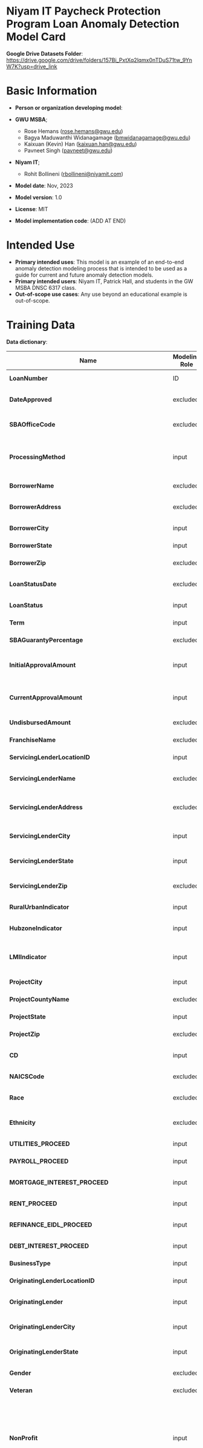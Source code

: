 # Niyam IT Paycheck Protection Program Loan Anomaly Detection Model Card

**Google Drive Datasets Folder**: https://drive.google.com/drive/folders/157Bi_PxtXq2lqmx0nTDuS71tw_9YnW7K?usp=drive_link

# Basic Information

* **Person or organization developing model**:
* **GWU MSBA**;
  * Rose Hemans (rose.hemans@gwu.edu)
  * Bagya Maduwanthi Widanagamage (bmwidanagamage@gwu.edu)
  * Kaixuan (Kevin) Han (kaixuan.han@gwu.edu)
  * Pavneet Singh (pavneet@gwu.edu)
* **Niyam IT**;
  * Rohit Bollineni (rbollineni@niyamit.com)
  
* **Model date**: Nov, 2023
* **Model version**: 1.0
* **License**: MIT
* **Model implementation code**: (ADD AT END)

# Intended Use
* **Primary intended uses**: This model is an example of an end-to-end anomaly detection modeling process that is intended to be used as a guide for current and future anomaly detection models.
* **Primary intended users**: Niyam IT, Patrick Hall, and students in the GW MSBA DNSC 6317 class.
* **Out-of-scope use cases**: Any use beyond an educational example is out-of-scope.

# Training Data

**Data dictionary**: 

| Name                              | Modeling Role | Measurement Level | Description                                                               |
| --------------------------------- | ------------- | ----------------- | ------------------------------------------------------------------------- |
| **LoanNumber**                    | ID            | int               | unique row identifier                                                      |
| **DateApproved**                  | excluded         | date              | date when the loan was approved                                            |
| **SBAOfficeCode**                 | excluded         | categorical       | SBA Origination Office Code                                                |
| **ProcessingMethod**              | input         | categorical       | Loan Delivery Method (PPP for first draw; PPS for second draw)             |
| **BorrowerName**                  | excluded         | text              | Name of the borrower                                                       |
| **BorrowerAddress**               | excluded         | text              | Street address of the borrower                                             |
| **BorrowerCity**                  | input         | categorical       | City of the borrower                                                        |
| **BorrowerState**                 | input         | categorical       | State of the borrower                                                       |
| **BorrowerZip**                   | excluded         | categorical       | Zip code of the borrower                                                   |
| **LoanStatusDate**                | excluded         | date              | Date indicating the loan status                                            |
| **LoanStatus**                    | input         | categorical       | Description of loan status                                                 |
| **Term**                          | input         | int               | Loan Maturity in Months                                                    |
| **SBAGuarantyPercentage**         | excluded         | float             | Percentage of SBA Guaranty                                                 |
| **InitialApprovalAmount**         | input         | float             | Loan Approval Amount (at origination)                                      |
| **CurrentApprovalAmount**         | input         | float             | Loan Approval Amount (current)                                             |
| **UndisbursedAmount**             | excluded         | float             | Amount not yet disbursed                                                   |
| **FranchiseName**                 | excluded         | categorical       | Name of the franchise                                                      |
| **ServicingLenderLocationID**     | input         | categorical       | Lender Location ID                                                         |
| **ServicingLenderName**           | excluded         | categorical       | Name of the servicing lender                                               |
| **ServicingLenderAddress**        | excluded         | text              | Street address of the servicing lender                                     |
| **ServicingLenderCity**           | input         | categorical       | City of the servicing lender                                               |
| **ServicingLenderState**          | input         | categorical       | State of the servicing lender                                              |
| **ServicingLenderZip**            | excluded         | categorical       | Zip code of the servicing lender                                           |
| **RuralUrbanIndicator**           | input         | categorical       | Indicator for rural or urban                                               |
| **HubzoneIndicator**              | input         | categorical       | Indicator for Hubzone (Y/N)                                                |
| **LMIIndicator**                  | input         | categorical       | Indicator for Low to Moderate Income (Y/N)                                 |
| **ProjectCity**                   | input         | categorical       | City of the project                                                        |
| **ProjectCountyName**             | excluded         | categorical       | County Name of the project                                                 |
| **ProjectState**                  | input         | categorical       | State of the project                                                       |
| **ProjectZip**                    | excluded         | categorical       | Zip code of the project                                                    |
| **CD**                            | input         | categorical       | Project Congressional District                                              |
| **NAICSCode**                     | excluded         | categorical       | NAICS 6 digit code                                                         |
| **Race**                          | excluded         | categorical       | Borrower Race Description                                                  |
| **Ethnicity**                     | excluded         | categorical       | Borrower Ethnicity Description                                             |
| **UTILITIES_PROCEED**             | input         | float             | Proceeds for utilities                                                     |
| **PAYROLL_PROCEED**               | input         | float             | Proceeds for payroll                                                       |
| **MORTGAGE_INTEREST_PROCEED**     | input         | float             | Proceeds for mortgage interest                                             |
| **RENT_PROCEED**                  | input         | float             | Proceeds for rent                                                          |
| **REFINANCE_EIDL_PROCEED**        | input         | float             | Proceeds for EIDL refinance                                                |
| **DEBT_INTEREST_PROCEED**         | input         | float             | Proceeds for debt interest                                                 |
| **BusinessType**                  | input         | categorical       | Description of business type                                               |
| **OriginatingLenderLocationID**   | input         | categorical       | Originating Lender ID                                                      |
| **OriginatingLender**             | input         | categorical       | Name of the originating lender                                             |
| **OriginatingLenderCity**         | input         | categorical       | City of the originating lender                                             |
| **OriginatingLenderState**        | input         | categorical       | State of the originating lender                                            |
| **Gender**                        | excluded         | categorical       | Gender Indicator                                                           |
| **Veteran**                       | excluded         | categorical       | Veteran Indicator                                                          |
| **NonProfit**                     | input         | categorical       | 'Yes' if Business Type = Non-Profit Organization or Non-Profit Childcare Center or 501(c) Non Profit |
| **UTILITIES_PROCEED_purpose**     | input         | categorical       | Purpose of utilities proceeds                                              |
| **PAYROLL_PROCEED_purpose**       | input         | categorical       | Purpose of payroll proceeds                                                |
| **MORTGAGE_INTEREST_PROCEED_purpose** | input    | categorical       | Purpose of mortgage interest proceeds                                      |
| **RENT_PROCEED_purpose**          | input         | categorical       | Purpose of rent proceeds                                                   |
| **REFINANCE_EIDL_PROCEED_purpose**| input        | categorical       | Purpose of EIDL refinance proceeds                                         |
| **HEALTH_CARE_PROCEED_purpose**   | input         | categorical       | Purpose of healthcare proceeds                                             |
| **DEBT_INTEREST_PROCEED_purpose** | input         | categorical       | Purpose of debt interest proceeds                                          |
| **NAICS Industry Description**    | input         | categorical       | Description of NAICS industry                                              |
| **Size standards in number of employees** | input | categorical  | Size standards in number of employees                                      |
| **Forgiven**                      | input        | categorical       | Categorical indicator if the loan is forgiven                              |
| **non_forgiven_loan_portion**     | input        | float             | Portion of the loan not forgiven                                           |
| **ApprovalDifference**            | input        | float             | Difference between initial and current approval amount                     |
| **ApprovalDifference_per_employee** | input     | float             | Approval difference per employee                                           |
| **InitialApprovalAmount_per_employee** | input  | float             | Initial approval amount per employee                                       |
| **CurrentApprovalAmount_per_employee** | input  | float             | Current approval amount per employee                                       |
| **UTILITIES_PROCEED_per_employee** | input       | float             | Utilities proceeds per employee                                            |
| **PAYROLL_PROCEED_per_employee**  | input       | float             | Payroll proceeds per employee                                              |
| **MORTGAGE_INTEREST_PROCEED_per_employee** | input | float      | Mortgage interest proceeds per employee                                   |
| **RENT_PROCEED_per_employee**     | input        | float             | Rent proceeds per employee                                                 |
| **REFINANCE_EIDL_PROCEED_per_employee** | input | float           | EIDL refinance proceeds per employee                                       |
| **HEALTH_CARE_PROCEED_per_employee** | input   | float             | Healthcare proceeds per employee                                           |
| **DEBT_INTEREST_PROCEED_per_employee** | input | float           | Debt interest proceeds per employee                                        |
| **ForgivenessAmount_per_employee** | input       | float             | Forgiveness amount per employee                                            |
| **Prior PPP count**               | input         | int               | Count of previous PPP loans                                                |
| **Prior PPS count**               | input         | int               | Count of previous PPS loans                                                |
| **expected_UTILITIES_PROCEED**    | input        | float             | Expected utilities proceeds                                                |
| **expected_PAYROLL_PROCEED**      | input        | float             | Expected payroll proceeds                                                  |
| **expected_MORTGAGE_INTEREST_PROCEED** | input | float           | Expected mortgage interest proceeds                                        |
| **expected_RENT_PROCEED**         | input        | float             | Expected rent proceeds                                                     |
| **expected_REFINANCE_EIDL_PROCEED** | input      | float             | Expected EIDL refinance proceeds                                           |
| **expected_HEALTH_CARE_PROCEED**  | input        | float             | Expected healthcare proceeds                                               |
| **expected_DEBT_INTEREST_PROCEED** | input      | float             | Expected debt interest proceeds                                            |
| **expected_ForgivenessAmount**    | input        | float             | Expected forgiveness amount                                                |
| **expected_ApprovalDifference**   | input        | float             | Expected approval difference                                               |
| **expected_InitialApprovalAmount** | input       | float             | Expected initial approval amount                                            |
| **expected_CurrentApprovalAmount** | input       | float             | Expected current approval amount                                           |
| **deviant_JR**                    | input         | float             | Deviant value for jobs reported                                                      |
| **deviant_JR_risk_score**         | input        | float             | Risk score for deviant jobs reported                                                  |
| **deviant_UTILITIES_PROCEED**     | input         | float             | Deviant value for utilities proceeds                                       |
| **deviant_PAYROLL_PROCEED**       | input         | float             | Deviant value for payroll proceeds                                         |
| **deviant_MORTGAGE_INTEREST_PROCEED** | input   | float             | Deviant value for mortgage interest proceeds                               |
| **deviant_RENT_PROCEED**          | input         | float             | Deviant value for rent proceeds                                            |
| **deviant_HEALTH_CARE_PROCEED**   | input         | float             | Deviant value for healthcare proceeds                                      |
| **deviant_DEBT_INTEREST_PROCEED** | input         | float             | Deviant value for debt interest proceeds                                   |
| **deviant_ForgivenessAmount**     | input         | float             | Deviant value for forgiveness amount                                       |
| **deviant_ApprovalDifference**    | input         | float             | Deviant value for approval difference                                      |
| **deviant_InitialApprovalAmount** | input         | float             | Deviant value for initial approval amount                                  |
| **deviant_CurrentApprovalAmount** | input         | float             | Deviant value for current approval amount                                  |
| **deviant_UTILITIES_PROCEED_risk_score** | input | float           | Risk score for deviant utilities proceeds                                  |
| **deviant_PAYROLL_PROCEED_risk_score** | input   | float           | Risk score for deviant payroll proceeds                                    |
| **deviant_MORTGAGE_INTEREST_PROCEED_risk_score** | input | float   | Risk score for deviant mortgage interest proceeds                          |
| **deviant_RENT_PROCEED_risk_score** | input     | float           | Risk score for deviant rent proceeds                                       |
| **deviant_REFINANCE_EIDL_PROCEED_risk_score** | input | float      | Risk score for deviant EIDL refinance proceeds                             |
| **deviant_HEALTH_CARE_PROCEED_risk_score** | input  | float           | Risk score for deviant healthcare proceeds                                 |
| **deviant_DEBT_INTEREST_PROCEED_risk_score** | input | float        | Risk score for deviant debt interest proceeds                              |
| **deviant_ForgivenessAmount_risk_score** | input | float           | Risk score for deviant forgiveness amount                                  |
| **deviant_ApprovalDifference_risk_score** | input | float          | Risk score for deviant approval difference                                 |
| **deviant_InitialApprovalAmount_risk_score** | input | float        | Risk score for deviant initial approval amount                             |
| **deviant_CurrentApprovalAmount_risk_score** | input | float        | Risk score for deviant current approval amount                             |
| **average_risk_score**            | output        | float             | Average risk score                                                         |



* **Source of training data**:
* Small Business Administration (https://data.sba.gov/dataset/ppp-foia),
* Data.gov (https://catalog.data.gov/dataset/small-business-administration-sba-size-standards-table)
  
* **Number of rows in training data**:
  * Training rows: 965,548
 
# Model details
* **Columns used as inputs in the final model**: 'ProcessingMethod', 'LoanStatus', 'Term',
                  'InitialApprovalAmount', 'CurrentApprovalAmount', 'ForgivenessAmount', 
                  'RuralUrbanIndicator', 'HubzoneIndicator', 'LMIIndicator',
                  'BusinessAgeDescription', 'CD', 'JobsReported', 'NonProfit',
                  'BusinessType', 'NAICS Industry Description', 'Size standards in number of employees',
                  'UTILITIES_PROCEED', 'PAYROLL_PROCEED', 'MORTGAGE_INTEREST_PROCEED',
                  'RENT_PROCEED', 'REFINANCE_EIDL_PROCEED', 'HEALTH_CARE_PROCEED', 'DEBT_INTEREST_PROCEED',
                  'non_forgiven_loan_portion', 'ApprovalDifference', 'ApprovalDifference_per_employee',
                  'InitialApprovalAmount_per_employee', 'CurrentApprovalAmount_per_employee',
                  'UTILITIES_PROCEED_per_employee', 'PAYROLL_PROCEED_per_employee', 'MORTGAGE_INTEREST_PROCEED_per_employee',
                  'RENT_PROCEED_per_employee', 'REFINANCE_EIDL_PROCEED_per_employee', 'HEALTH_CARE_PROCEED_per_employee',
                  'DEBT_INTEREST_PROCEED_per_employee', 'ForgivenessAmount_per_employee',
                  'BorrowerCity', 'BorrowerState', 'ServicingLenderCity', 'ServicingLenderState',
                  'ServicingLenderLocationID', 'ProjectCity', 'ProjectState',
                  'OriginatingLenderLocationID', 'OriginatingLender', 'OriginatingLenderCity', 'OriginatingLenderState',
                  'deviant_JR', 'deviant_UTILITIES_PROCEED', 'deviant_PAYROLL_PROCEED', 'deviant_MORTGAGE_INTEREST_PROCEED',
                  'deviant_RENT_PROCEED', 'deviant_REFINANCE_EIDL_PROCEED', 'deviant_HEALTH_CARE_PROCEED',
                  'deviant_DEBT_INTEREST_PROCEED', 'deviant_ForgivenessAmount', 'deviant_ApprovalDifference',
                  'deviant_InitialApprovalAmount', 'deviant_CurrentApprovalAmount'
  
* **Type of model**: Unsupervised Average Weighted Ensemble Anomaly Detection
  
## Model Composition and Methodology:
The ensemble model comprises three components:

### 1. Isolation Forest (SKL IF)
   * **Software used to implement the model**: Python, scikit-learn
   * **Version of the modeling software**: Python 3.9.12, scikit-learn 1.0.2
   * **Hyperparameters or other settings of model**:
 
```
IsolationForest(n_estimators=50, max_samples = auto, contamination = 0.01, max_features = 1.0, bootstrap = False, n_jobs = None, random_state=12345, verbose = 0, warm_start = False)
```

* **The scikit-learn Isolation Forest model is an unsupervised machine learning algorithm used for anomaly detection, isolating anomalies by constructing random decision trees and identifying instances that require fewer partitions to isolate:**
  * Rare and distant points are anomalies.
  * Isolation Forest uses random trees to isolate anomalies.
  * Randomly selects features and split values for tree construction.
  * Anomalies closer to tree roots need fewer partitions.
  * Shorter average path lengths across trees flag anomalies.

* **Advantages**:
  * Scalability
  * Robust to outliers
  * Minimal hyperparameters
  * Extensive documentation and online support
  * User friendly

* **Disadvantages**:
  * Struggles with dense data
  * Difficulty handling multimodal data
  * Random sensitivity
  
### 2. Isolation Forest (H2O IF)

   * **Software used to implement the model**: Python, H2O
   * **Version of the modeling software**: Python 3.9.12, H2O 3.44.0.1
   * **Hyperparameters or other settings of model**:

```
hyper_params = {
    'ntrees':list(range(20, 140, 20)),
    'max_depth':list(range(2, 30, 2)),
    'sample_rate':[s/float(10) for s in range(1, 11)],
    'col_sample_rate_per_tree' : [s/float(10) for s in range(1, 11)]}

search_criteria = {
    "strategy": "RandomDiscrete",
    "max_models": 50,
    "seed": 100,
    'max_runtime_secs':3600}

# Set up grid search
grid = H2OGridSearch(
    model=H2OIsolationForestEstimator,
    grid_id='iso_grid1',
    hyper_params=hyper_params,
    search_criteria=search_criteria
)
```

```
train, test = ppp_model.split_frame(ratios = [0.70])
grid.train(x=anomaly_inputs, training_frame=train)
```

```
isolationForest(ntrees = 40.0, max_depth = 24.0, sample_rate = 0.9, col_sample_rate_per_tree = 1.0)
```

* **Advantages**:
  * Leverages distributed computing and parallelization
  * Automated hyperparameter optimization (AutoML)
  * Integration with H2O's framework and ecosystem

* **Disadvantages**:
  * Complexity and steeper learning curve
  * Limited documentation and community support available

### Quantitative Analysis

**Isolation Forest (H2O)**

| Anomaly Score | Normalized Anomaly Score |
| ------------- | ------------------------ |
| 22.913 | 0.006|

| Number of Trees | Number of Internal Trees | Model Size in Bytes | Min Depth | Max Depth | Min Leaves | Max Leaves | Mean Leaves |
| --------------- | ------------------------ | ------------------- | --------- | --------- | ---------- | ---------- | ----------- |
| 40.0 | 40.0 | 9,689,439.0 | 24.0 | 24.0 | 24.0 | 7030.0 | 34,088.0 | 19,211.75 |

### 3. Average Risk Score (AVR)
   * **Software used to implement the model**: Python, pandas
   * **Version of the modeling software**: Python 3.9.12
   * **Calculation of average risk score**:
     * Using industry size standards, we calculated standard 'expected' figures for 'per employee' data for UTILITIES_PROCEED, PAYROLL_PROCEED, MORTGAGE_INTEREST_PROCEED, REFINANCE_EIDL_PROCEED, HEALTH_CARE_PROCEED, DEBT_INTEREST_PROCEED, InitialApprovalAmount, CurrentApprovalAmount, ApprovalDifference, and ForgivenessAmount.
     * We then calculated 'deviant' figures by calculating the difference between actual and 'expected' figures for each loan.
     * Risk scores for each figure were calculated by percentile rank among all loans.
     * The final average risk score is a simple arithmetic mean of risk scores:

```
# Calculate Average Risk Score
clean['average_risk_score'] = clean[['deviant_UTILITIES_PROCEED_risk_score',
            'deviant_PAYROLL_PROCEED_risk_score',
            'deviant_MORTGAGE_INTEREST_PROCEED_risk_score',
            'deviant_RENT_PROCEED_risk_score',
            'deviant_REFINANCE_EIDL_PROCEED_risk_score',
            'deviant_HEALTH_CARE_PROCEED_risk_score',
            'deviant_DEBT_INTEREST_PROCEED_risk_score',
            'deviant_ForgivenessAmount_risk_score',
            'deviant_ApprovalDifference_risk_score',
            'deviant_InitialApprovalAmount_risk_score',
            'deviant_CurrentApprovalAmount_risk_score']].mean(axis=1)
```     
 
**Columns as outputs of models**: 'final_anomaly_score', 'final_blended_anomaly_indicator'

# General Exploratory Data Analysis

#### Correlation Heatmap

Initial and Current Approval Amount were both highly correlated with ForgivenessAmount, indicating both in a statistical sense the higher the approval amount, the higher the forgiveness amount but logically of the loans that were forgiven, it would seem that they were mostly, if not completely forgiven, rather than just partially.

Initial and Current Approval Amount were both highly correlated with PAYROLL_PROCEED, indicating that most loans were used to process Payroll rather than utilities, mortgage interest, rent, EIDL refinancing, healthcare, or debt interest. Ranked by correlation: payroll, rent, healthcare, mortgage interest, debt interest, EIDL refinance.

Initial and Current Approval amount were highly correlated with JobsReported, indicating that the SBA and lenders generally approved higher loan amounts for businesses that reported more jobs.

![Correlation Heatmap](https://github.com/rosehemans/Niyam-IT-PPP-Anomaly-Detection/blob/ee4f7b246230f672a385bee2b54b08c403ef758f/Graphs/ppp_eda_corr.png)


#### Initial and Current Approval Amount Scatter Plot

The lower the initial and current approval amount, the more likely loans will center around the line of best fit. The distribution of residuals is not constant as initial and current approval amounts rise as we can see points more sporadically plotted further from the line of best fit.

![Init/Current Approval Scatter](https://github.com/rosehemans/Niyam-IT-PPP-Anomaly-Detection/blob/ee4f7b246230f672a385bee2b54b08c403ef758f/Graphs/ppp_eda_intial_current_scatter.png)


#### Applications by Industry

Full service restaurants by far accounted for the most number of loan applications. Professional offices like Offices of Physicians, Offices of Lawyers, Offices of Dentists were also particularly prevalent for industries where loan applications were high.

![Loan Apps by Industry](https://github.com/rosehemans/Niyam-IT-PPP-Anomaly-Detection/raw/d106ed5d65b20b7452d978c242dae2fdc14b9097/ppp_eda_industries_count.png)

#### Applications by Loan Draw

Roughly 70% of all applications were for First Draw PPP loans, with the remainder representing Second Draw PPS loans. Officially, only those who have fewer than 300 employees, have previously received a First Draw PPP loan or can demonstrate at least a 25% reduction in gross receipts between comparable quarters in 2019 and 2020 were eligible for Second Draw PPP loans.

![Draw Plot](https://github.com/rosehemans/Niyam-IT-PPP-Anomaly-Detection/raw/796f17f3202385c02922176d58d13288f9a8c37a/ppp_eda_draw_plot.png)


#### Loan Term by Draw

In general, we can say that Second Draw PPS loans on average had a higher loan term than that of First Draw PPP loans. The mean loan term for PPP loans was 24.5 months while for PPS loans it was 52 months.

![Loan Term Histogram](https://github.com/rosehemans/Niyam-IT-PPP-Anomaly-Detection/blob/ee4f7b246230f672a385bee2b54b08c403ef758f/Graphs/ppp_eda_term_draw.png)


#### Loans by State

In accordance with population size, California, Texas, New York, and Florida were the top 4 states for the number of applications.

![States](https://github.com/rosehemans/Niyam-IT-PPP-Anomaly-Detection/blob/ee4f7b246230f672a385bee2b54b08c403ef758f/Graphs/ppp_eda_state.png)


#### Current Loan Amount Per Employee by Jobs Reported

We can start to analyze outliers here by observing very large loan amounts borrowed for companies with very low numbers of jobs reported. Many companies reporting less than 10 employees can be seen to have borrowed excessively large loan amounts.

![Current PE by JR](https://github.com/rosehemans/Niyam-IT-PPP-Anomaly-Detection/blob/ee4f7b246230f672a385bee2b54b08c403ef758f/Graphs/ppp_eda_loan_amount_emp.png)


# AVR Model Exploratory Data Analysis

After calculating the average risk score for each loan, we have prepared the following EDA:

#### Distribution of Average Risk Scores

The mean average risk score for all loans was 0.228 and the threshold for the top 1.5% of risk scores was 0.545. Below are some other notable thresholds:

* Threshold for the top 10% of risk scores: 0.394
* Threshold for the top 5% of risk scores: 0.442
* Threshold for the top 1% of risk scores: 0.586

![Average Risk Score Histogram](https://github.com/rosehemans/Niyam-IT-PPP-Anomaly-Detection/blob/ee4f7b246230f672a385bee2b54b08c403ef758f/Graphs/ppp_avr_score_hist.png)


### Correlation of Numerical Features with Average Risk Score

The deviant amounts for Forgiveness Amount, Initial Approval Amount, Current Approval Amount were most highly correlated with average risk score despite all deviant risk scores being equally weighted in the Average Risk Score calculation (i.e., actual amount - expected amount based on industry size standards).

![Correlation of AVR with Numerical Features](https://github.com/rosehemans/Niyam-IT-PPP-Anomaly-Detection/blob/ee4f7b246230f672a385bee2b54b08c403ef758f/Graphs/ppp_avr_corr.png)


# scikit-learn Isolation Forest Model Exploratory Data Analysis

#### Distribution of SKL IF Anomaly Scores

The mean for anomaly scores from the sklearn Isolation Forest model was 0.0156. The model outputted 1.01% of the dataset as suspected anomalies.

![sklearn Score Histogram](https://github.com/rosehemans/Niyam-IT-PPP-Anomaly-Detection/blob/ee4f7b246230f672a385bee2b54b08c403ef758f/Graphs/ppp_skl_score_hist.png)


#### Feature Importance for SKL IF

PAYROLL_PROCEED_per_empoyee, Size standards in number of employees, ForgivenessAmount, and JobsReported were the most important features in this model. BorrowerState closely led and was noted for further EDA at the end of the final model.

![sklearn Feature Importance](https://github.com/rosehemans/Niyam-IT-PPP-Anomaly-Detection/blob/ee4f7b246230f672a385bee2b54b08c403ef758f/Graphs/ppp_sklearn_feature_importance.png)


#### Surrogate Model

We ran a surrogate model to provide a simplified interpretable model that mimics the predictions of our more complex and computationally expensive Isolation Forest model. This surrogate model is an Isolation Forest model with just one tree and the following parameters:

```
global_surrogate_dt = H2OIsolationForestEstimator(model_id = model_id,
                                               ntrees = 1, max_depth = 3,
                                               sample_rate = 1, mtries = 2, seed=12345)
global_surrogate_dt.train(training_frame = train, x = anomaly_inputs, y = "anomaly")
```

**Model Summary**:

| Number of Trees | Number of Internal Trees | Model Size in Bytes | Min Depth | Max Depth | Min Leaves | Max Leaves | Mean Leaves |
| --------------- | ------------------------ | ------------------- | --------- | --------- | ---------- | ---------- | ----------- |
| 1.0 | 1.0 | 133.0 | 3.0 | 3.0 | 3.0 | 6.0 | 6.0 | 6.0 |

*Since the surrogate isolation forest model has just one decision tree, we have named it a decision tree but we would like to note that the model is still used in the context of anomaly detection and not classification since this is an unsupervised learning task.*

Here we can interpret the rules of the tree where UTILITIES_PROCEED_per_employee, deviant_ApprovalDifference, ServicingLenderCity, JobsReported, HEALTH_CARE_PROCEED and deviant_JR (jobs reported) were some of the most important features for splitting.

![Surrogate Model](https://github.com/rosehemans/Niyam-IT-PPP-Anomaly-Detection/blob/ee4f7b246230f672a385bee2b54b08c403ef758f/Graphs/ppp_sklearn_surrogate_dt.png)


# H2O IF Model Exploratory Data Analysis

#### Distribution of H2O IF Anomaly Scores

The mean anomaly score for this model was 0.005, with the top 2.6% of scores being assigned as suspected anomalies by the model. The score threshold for these top 2.6% suspected anomalies was 0.036.

![H2O IF Anomaly Scores Histogram](https://github.com/rosehemans/Niyam-IT-PPP-Anomaly-Detection/blob/ee4f7b246230f672a385bee2b54b08c403ef758f/Graphs/ppp_h2o_score_hist.png)


#### Correlation of Numerical Features with H2O IF Model Anomaly Scores

InitialApprovalAmount (0.42), CurrentApprovalAmount (0.42), PAYROLL_PROCEED (0.37), and ForgivenessAmount (0.37) were top for strong positive correlation with the anomaly risk score for this model.

![H2O IF Anomaly Score Correlations](https://github.com/rosehemans/Niyam-IT-PPP-Anomaly-Detection/blob/ee4f7b246230f672a385bee2b54b08c403ef758f/Graphs/ppp_h20_if_corr.png)


#### Geographical Analysis of Suspected Anomalies from H2O IF Model

The 'Top 10 States by Anomaly Percentage per State' graph at the bottom shows Wyoming (13.9%), Alaska (12.8%), Alabama (5.9%), and Wisconsin (5.0%) were the top 4 known states where suspected anomalous loans occurred the most. 

The top two graphs show clearly just how different the top 10 states for suspected anomalous loans per 100,000 people are compared to top states for normal loans. Wyoming (51 anomalous loans per 100k) and Arkansas (46 anomalous loans per 100k) had the highest absolute number of suspected anomalous loans adjusted for state population size.

In comparison, DC (641 normal loans and 14 anomalous loans per 100k), North Dakota (402 normal loans and 12 anomalous loans per 100k), and Massachusetts (361 normal loans and 8 anomalous loans per 100k) were the top states for number of normal loans adjusted for state population size, whilst still exhibiting low anomalous loan rates.

![Geo Analysis H20](https://github.com/rosehemans/Niyam-IT-PPP-Anomaly-Detection/blob/ee4f7b246230f672a385bee2b54b08c403ef758f/Graphs/ppp_h2o_geo.png)


#### Industry Analysis of Suspected Anomalies from H2O IF Model

New Car Dealers (2.03%), Full-Service Restaurants (1.76%), Couriers and Express Delivery Services (1.65%), and Limited Full Service Restaurants (1.41%) were top 3 known industries for suspected anomalous loans. Almost 8% of all suspected anomalous loans either did not report a valid NAICS code on their application or NAICS code data was missing in the SBA data collection process.

![H2O Industry Analysis](https://github.com/rosehemans/Niyam-IT-PPP-Anomaly-Detection/blob/ee4f7b246230f672a385bee2b54b08c403ef758f/Graphs/ppp_h2o_industries.png)


![H2O Industries Word Cloud](https://github.com/rosehemans/Niyam-IT-PPP-Anomaly-Detection/blob/ee4f7b246230f672a385bee2b54b08c403ef758f/Graphs/ppp_h2o_industries_wc.png)

# Final Blended Model Exploratory Data Analysis

#### Distribution of Final Risk Scores

The vast majority of loans had a risk score between 0.0 and 0.2. The mean risk score was 0.13 and the histogram below displays right skew as expected. The top 1.5% of loans had a risk score threshold of 0.328.

![Final Risk Score Histogram](https://github.com/rosehemans/Niyam-IT-PPP-Anomaly-Detection/blob/ee4f7b246230f672a385bee2b54b08c403ef758f/Graphs/ppp_final_score_hist.png)


#### Jaccard Heatmap of Final Model Components (AVR, H2O IF, SKL IF)

* The two machine learning models (H20 IF and SKL IF) had the highest intersection of unique loans with a Jaccard Similarity Coefficient (JSC) of 0.3279.

* The AVR model had a JSC of 0.1653 with the SKL IF model.

![Jaccard Heatmap](https://github.com/rosehemans/Niyam-IT-PPP-Anomaly-Detection/blob/ee4f7b246230f672a385bee2b54b08c403ef758f/Graphs/ppp_jaccard.png)

# Ethical Considerations

* **Racial and Demographic Bias**: Excluding explicit demographic information doesn't eliminate thr risk of encoding bias. Anomaly detection models can be trained on proxies of correlated features where racial of demographic bias is still perpertuate. 
* **Ambiguity in Validation**: In unsupervised anomaly detection, the absence of labeled data identifying actual anomalies or fraud makes it challenging to validate the model's predictions accurately. We encourage analysis and decisions to be made based on differences of trends in features between suspected anomalies and suspected normal loans. This paired with significant domain knowledge of fraud detection for loans of this type will mitigate this ethical concern.
* **Transparency and Complexity**: Blended machine learning models can be highly complex. The incorporation of three algorithms makes interpretability difficult. To the best of our ability, we have provided as transparent and interpretable of a model card as possible.


# Risk Considerations
* **False Positives and False Negatives**: Even without labels, anomaly detection models may incorrectly label normal instances as anomalies (false positives) or fail to identify actual anomalies (false negatives).
* **Model Robustness and Generalization**: This model may perform well on this PPP dataset, but might fail to generalize to a new loan program dataset.
* **Data Quality**: The dataset included many missing values, some of which were indentified as missing from the original loan applications. However, some missing values may be the result of poor data collection practices from the data sources provided. There is little evidence of how to identify the difference.

These risks can be mitigated by applying decision-making paired only with extensive domain knowledge of fraud detection.


# Potential Next Steps
* Run a cost-benefit analysis
* Formally investigate the 2642 loans identified as suspected anomalies by all three model components
* Adjust additional hyperparameter settings


# Author Contributions
* RH served as the primary contributor for the model card
* KH and PS contributed equally for the SKL IF notebook
* BW served as the primary contributor for the H2O IF notebook
* RH served as the primary contributor for the AVR model notebook
* PS, KH, BW, and RH contributed equally to EDA across all notebooks
* PS, KH, and BW contributed equally to the EDA dashboards using Tableau



